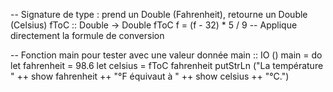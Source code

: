 -- Signature de type : prend un Double (Fahrenheit), retourne un Double (Celsius)
fToC :: Double -> Double
fToC f = (f - 32) * 5 / 9
-- Applique directement la formule de conversion

-- Fonction main pour tester avec une valeur donnée
main :: IO ()
main = do
    let fahrenheit = 98.6
    let celsius = fToC fahrenheit
    putStrLn ("La température " ++ show fahrenheit ++ "°F équivaut à " ++ show celsius ++ "°C.")
